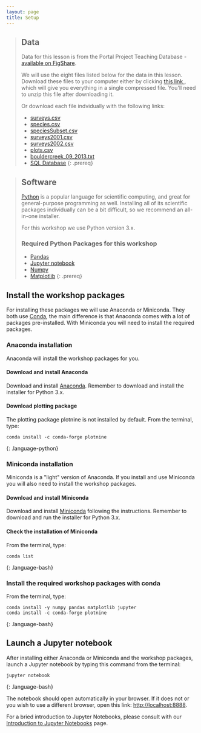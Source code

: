 ```yaml
---
layout: page
title: Setup
---
```


> ## Data
> Data for this lesson is from the Portal Project Teaching Database -
> [available on FigShare](https://figshare.com/articles/Portal_Project_Teaching_Database/1314459).
>
> We will use the eight files listed below for the data in this lesson.  Download these files to your computer either by clicking [this link ](https://minhaskamal.github.io/DownGit/#/home?url=https://github.com/datacarpentry/python-ecology-lesson/tree/gh-pages/data), which will give you everything in a single compressed file.  You'll need to unzip this file after downloading it.
>
> Or download each file indvidually with the following links:
>
> - [surveys.csv](../data/surveys.csv)
> - [species.csv](../data/species.csv)
> - [speciesSubset.csv](../data/speciesSubset.csv)
> - [surveys2001.csv](../data/survey2001.csv)
> - [surveys2002.csv](../data/survey2002.csv)
> - [plots.csv](../data/plots.csv)
> - [bouldercreek_09_2013.txt](../data/bouldercreek_09_2013.txt)
> - [SQL Database](../data/portal_mammals.sqlite)
{: .prereq}



> ## Software
> [Python](http://python.org) is a popular language for
> scientific computing, and great for general-purpose programming as
> well.  Installing all of its scientific packages individually can be
> a bit difficult, so we recommend an all-in-one installer.
>
> For this workshop we use Python version 3.x.
>
> ### Required Python Packages for this workshop
>
> * [Pandas](http://pandas.pydata.org/)
> * [Jupyter notebook](http://jupyter.org/)
> * [Numpy](http://www.numpy.org/)
> * [Matplotlib](http://matplotlib.org/)
{: .prereq}

## Install the workshop packages

For installing these packages we will use Anaconda or Miniconda.
They both use [Conda](http://conda.pydata.org/docs/), the main difference is
that Anaconda comes with a lot of packages pre-installed.
With Miniconda you will need to install the required packages.

### Anaconda installation

Anaconda will install the workshop packages for you.

#### Download and install Anaconda

Download and install [Anaconda](https://www.continuum.io/downloads).
Remember to download and install the installer for Python 3.x.

#### Download plotting package

The plotting package plotnine is not installed by default.  From the terminal,
type:

~~~
conda install -c conda-forge plotnine
~~~
{: .language-python}

### Miniconda installation

Miniconda is a "light" version of Anaconda. If you install and use Miniconda
you will also need to install the workshop packages.

#### Download and install Miniconda

Download and install [Miniconda](http://conda.pydata.org/miniconda.html)
following the instructions. Remember to download and run the installer for
Python 3.x.

#### Check the installation of Miniconda

From the terminal, type:

~~~
conda list
~~~
{: .language-bash}

### Install the required workshop packages with conda

From the terminal, type:

~~~
conda install -y numpy pandas matplotlib jupyter
conda install -c conda-forge plotnine
~~~
{: .language-bash}

## Launch a Jupyter notebook

After installing either Anaconda or Miniconda and the workshop packages,
launch a Jupyter notebook by typing this command from the terminal:

~~~
jupyter notebook
~~~
{: .language-bash}

The notebook should open automatically in your browser. If it does not or you
wish to use a different browser, open this link: <http://localhost:8888>.

For a bried introduction to Jupyter Notebooks, please consult with our
[Introduction to Jupyter Notebooks](jupyter_notebooks) page.

